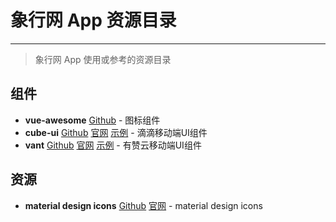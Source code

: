 # 象行网 App 资源目录
*****
> 象行网 App 使用或参考的资源目录
## 组件
- **vue-awesome** [Github](https://github.com/Justineo/vue-awesome) - 图标组件
- **cube-ui** [Github](https://github.com/didi/cube-ui) [官网](https://didi.github.io/cube-ui/#/zh-CN) [示例](https://didi.github.io/cube-ui/example/#/) - 滴滴移动端UI组件
- **vant** [Github](https://github.com/youzan/vant) [官网](https://youzan.github.io/vant/#/zh-CN/intro) [示例]() - 有赞云移动端UI组件
## 资源
- **material design icons**  [Github](https://github.com/google/material-design-icons/) [官网](https://material.io/tools/icons/?style=baseline) - material design icons
